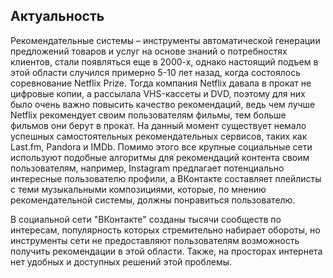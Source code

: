 ## Актуальность

 Рекомендательные системы – инструменты автоматической генерации предложений товаров
 и услуг на основе знаний о потребностях клиентов, стали появляться еще
 в 2000-х, однако настоящий подъем в этой области случился примерно 5-10 лет назад, когда состоялось соревнование Netflix Prize.
 Тогда компания Netflix давала в прокат не цифровые копии, а рассылала VHS-кассеты и DVD, поэтому для них было очень важно повысить качество рекомендаций, ведь
  чем лучше Netflix рекомендует своим пользователям фильмы, тем больше фильмов они берут в прокат. 
 На данный момент существует немало успешных самостоятельных рекомендательных
 сервисов, таких как Last.fm, Pandora и IMDb. Помимо этого все крупные социальные сети используют
 подобные алгоритмы для рекомендаций контента своим пользователям, например,
 Instagram предлагает потенциально интересные пользователю профили, а ВКонтакте
 составляет плейлисты с теми музыкальными композициями, которые, по мнению рекомендательной системы, должны понравиться пользователю.
 
 В социальной сети "ВКонтакте" созданы тысячи сообществ по интересам, популярность которых стремительно набирает обороты,
 но инструменты сети не предоставляют пользователям возможность получить рекомендации в этой области.
  Также, на просторах интернета нет удобных и доступных решений этой проблемы. 
